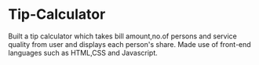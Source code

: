 # Tip-Calculator
 Built a tip calculator which takes bill amount,no.of persons
 and service quality from user and displays each person's share.
 Made use of front-end languages such as HTML,CSS and Javascript.

